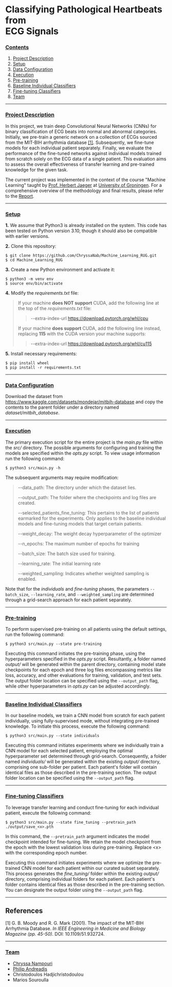 # Classifying Pathological Heartbeats from <br > ECG Signals

### [**Contents**](#)
1. [Project Description](#descr)
1. [Setup](#setup)
2. [Data Configuration](#dataset)
3. [Execution](#execution)
4. [Pre-training](#pre_training)
5. [Baseline Individual Classifiers](#baseline)
6. [Fine-tuning Classifiers](#fine_tuning)
7. [Team](#team)

---

### [**Project Description**](#) <a name="descr"></a>

<!---
In this project, we train deep Convolutional Neural Networks (CNNs) to perform binary classification of ECG beats to normal and abnormal. We use transfer learning in order to build models that are fine-tuned on specific patients’ data, after pre-training a generic network on a set of different ECGs selected from the MIT-BIH arrhythmia database [[1]](#1). We then compare the performance of the fine-tuned networks against that of individual networks, which are trained only on the ECG data of a single patient, in order to evaluate the overall efficacy of transfer learning on the given problem.
-->

In this project, we train deep Convolutional Neural Networks (CNNs) for binary classification of ECG beats into normal and abnormal categories. Initially, we pre-train a generic network on a collection of ECGs sourced from the MIT-BIH arrhythmia database [[1]](#1). Subsequently, we fine-tune models for each individual patient separately. Finally, we evaluate the performance of the fine-tuned networks against individual models trained from scratch solely on the ECG data of a single patient. This evaluation aims to assess the overall effectiveness of transfer learning and pre-trained knowledge for the given task.

The current project was implemented in the context of the course "Machine Learning" taught by [Prof. Herbert Jaeger](https://scholar.google.de/citations?hl=de&user=0uztVbMAAAAJ&view_op=list_works&sortby=pubdate) at [University of Groningen](https://www.rug.nl/?lang=en). For a comprehensive overview of the methodology and final results, please refer to the [Report](https://github.com/ChryssaNab/ECG-Heartbeat-Classification/blob/main/report/Heartbeat_Classification_ECG.pdf).

---

### [**Setup**](#) <a name="setup"></a>

**1.** We assume that Python3 is already installed on the system. This code has been tested on Python version 3.10, though it should also be compatible with earlier versions.

**2.** Clone this repository:

``` shell
$ git clone https://github.com/ChryssaNab/Machine_Learning_RUG.git
$ cd Machine_Learning_RUG
```

 **3.** Create a new Python environment and activate it:

``` shell
$ python3 -m venv env
$ source env/bin/activate
```

**4.** Modify the *requirements.txt* file: 

> If your machine **does NOT support** CUDA, add the following line at the top of the *requirements.txt* file:
>> --extra-index-url https://download.pytorch.org/whl/cpu
>
> If your machine **does support** CUDA, add the following line instead, replacing **115** with the CUDA version your machine supports:
>> --extra-index-url https://download.pytorch.org/whl/cu115

**5.** Install necessary requirements:

``` shell
$ pip install wheel
$ pip install -r requirements.txt
```

---

### [**Data Configuration**](#) <a name="dataset"></a>

Download the dataset from https://www.kaggle.com/datasets/mondejar/mitbih-database and copy the contents to the parent folder under a directory named *dataset/mitbih_database*.

---

### [**Execution**](#) <a name="execution"></a>
The primary execution script for the entire project is the *main.py* file within the *src/* directory. The possible arguments for configuring and training the models are specified within the *opts.py* script. To view usage information run the following command:

``` shell
$ python3 src/main.py -h
```

The subsequent arguments may require modification:

> --data_path: The directory under which the dataset lies.
> 
> --output_path: The folder where the checkpoints and log files are created.
> 
> --selected_patients_fine_tuning: This pertains to the list of patients earmarked for the experiments. Only applies to the baseline individual models and fine-tuning models that target certain patients.
> 
> --weight_decay: The weight decay hyperparameter of the optimizer
> 
> --n_epochs: The maximum number of epochs for training
> 
> --batch_size: The batch size used for training.
> 
> --learning_rate: The initial learning rate
> 
> --weighted_sampling: Indicates whether weighted sampling is enabled.

Note that for the _individuals_ and _fine-tuning_ phases, the parameters `--batch_size`, `--learning_rate`, and `--weighted_sampling` are determined through a grid-search approach for each patient separately.

---

### [**Pre-training**](#) <a name="pre_training"></a>

To perform supervised pre-training on all patients using the default settings, run the following command:

``` shell
$ python3 src/main.py --state pre-training
```

Executing this command initiates the pre-training phase, using the hyperparameters specified in the *opts.py* script. Resultantly, a folder named *output/* will be generated within the parent directory, containing model state checkpoints for each epoch and three log files encompassing metrics like loss, accuracy, and other evaluations for training, validation, and test sets. The output folder location can be specified using the `--output_path` flag, while other hyperparameters in *opts.py* can be adjusted accordingly.

---

### [**Baseline Individual Classifiers**](#) <a name="baseline"></a>

In our baseline models, we train a CNN model from scratch for each patient individually, using fully-supervised mode, without integrating pre-trained knowledge. To initiate this process, execute the following command:

``` shell
$ python3 src/main.py --state individuals
```

Executing this command initiates experiments where we individually train a CNN model for each selected patient, employing the optimal hyperparameter set determined through grid-search. Consequently, a folder named *individuals/* will be generated within the existing *output/* directory, comprising one sub-folder per patient. Each patient's folder will contain identical files as those described in the pre-training section. The output folder location can be specified using the `--output_path` flag.

---

### [**Fine-tuning Classifiers**](#) <a name="fine_tuning"></a>

To leverage transfer learning and conduct fine-tuning for each individual patient, execute the following command:

``` shell
$ python3 src/main.py --state fine_tuning --pretrain_path ./output/save_<x>.pth
```

In this command, the `--pretrain_path` argument indicates the model checkpoint intended for fine-tuning. We retain the model checkpoint from the epoch with the lowest validation loss during pre-training. Replace \<x\> with the corresponding epoch number.

Executing this command initiates experiments where we optimize the pre-trained CNN model for each patient within our curated subset separately. This process generates the *fine_tuning/* folder within the existing *output/* directory, comprising individual folders for each patient. Each patient's folder contains identical files as those described in the pre-training section. You can designate the output folder using the `--output_path` flag.

---

## References
<a id="1">[1]</a> 
G. B. Moody and R. G. Mark (2001). The impact of the MIT-BIH Arrhythmia Database. *In IEEE Engineering in Medicine and Biology Magazine (pp. 45-50)*. DOI: 10.1109/51.932724.

---

### [**Team**](#) <a name="team"></a>

- [Chryssa Nampouri](https://github.com/ChryssaNab)
- [Philip Andreadis](https://github.com/philip-andreadis)
- Christodoulos Hadjichristodoulou
- Marios Souroulla

